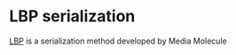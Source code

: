 # LBP serialization
[LBP](https://handmade.network/p/29/swedish-cubes-for-unity/blog/p/2723-how_media_molecule_does_serialization) is a serialization method developed by Media Molecule
